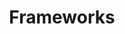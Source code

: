 ---
title: "Frameworks"
skills:
    - cypress
    - Nginx 
    - Flask 
    - Spring Boot
    - Pywinauto 
    - NextJS 
    - NodeJS
---